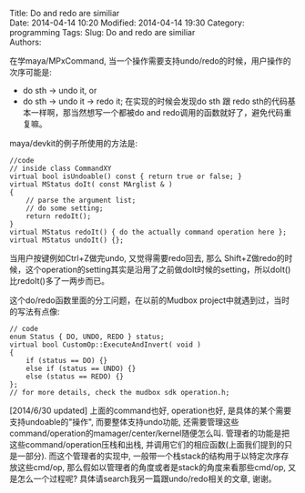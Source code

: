 Title: Do and redo are similiar  
Date: 2014-04-14 10:20 
Modified: 2014-04-14 19:30 
Category: programming 
Tags: 
Slug: Do and redo are similiar  
Authors: 

在学maya/MPxCommand, 当一个操作需要支持undo/redo的时候，用户操作的次序可能是: 
- do sth -> undo it, or 
- do sth -> undo it -> redo it;
在实现的时候会发现do sth 跟 redo sth的代码基本一样啊，那当然想写一个都被do and redo调用的函数就好了，避免代码重复嘛。

maya/devkit的例子所使用的方法是:
```
//code  
// inside class CommandXY 
virtual bool isUndoable() const { return true or false; }
virtual MStatus doIt( const MArglist & )
{
	// parse the argument list;
	// do some setting;
	return redoIt(); 
}
virtual MStatus redoIt() { do the actually command operation here }; 
virtual MStatus undoIt() {}; 
``` 
当用户按键例如Ctrl+Z做完undo, 又觉得需要redo回去, 那么 Shift+Z做redo的时候，这个operation的setting其实是沿用了之前做doIt时候的setting，所以doIt()比redoIt()多了一两步而已。

这个do/redo函数里面的分工问题，在以前的Mudbox project中就遇到过，当时的写法有点像:
```
// code
enum Status { DO, UNDO, REDO } status; 
virtual bool CustomOp::ExecuteAndInvert( void )
{
    if (status == DO) {}
	else if (status == UNDO) {}
	else (status == REDO) {} 
};
// for more details, check the mudbox sdk operation.h;
```

[2014/6/30 updated] 上面的command也好, operation也好, 是具体的某个需要支持undoable的"操作", 而要整体支持undo功能, 还需要管理这些command/operation的mamager/center/kernel随便怎么叫. 管理者的功能是把这些command/operation压栈和出栈, 并调用它们的相应函数(上面我们提到的只是一部分). 而这个管理者的实现中, 一般带一个栈stack的结构用于以特定次序存放这些cmd/op, 那么假如以管理者的角度或者是stack的角度来看那些cmd/op, 又是怎么一个过程呢? 具体请search我另一篇跟undo/redo相关的文章, 谢谢。



